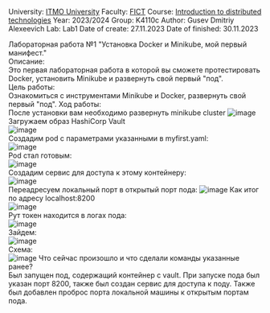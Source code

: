 University: [ITMO University](https://itmo.ru/ru/)
Faculty: [FICT](https://fict.itmo.ru)
Course: [Introduction to distributed technologies](https://github.com/itmo-ict-faculty/introduction-to-distributed-technologies)
Year: 2023/2024
Group: K4110c
Author: Gusev Dmitriy Alexeevich
Lab: Lab1
Date of create: 27.11.2023
Date of finished: 30.11.2023

Лабораторная работа №1 "Установка Docker и Minikube, мой первый манифест."  
Описание:  
Это первая лабораторная работа в которой вы сможете протестировать Docker, установить Minikube и развернуть свой первый "под".  
Цель работы:  
Ознакомиться с инструментами Minikube и Docker, развернуть свой первый "под".
Ход работы:  
После установки вам необходимо развернуть minikube cluster
![image](https://github.com/DG-GDST/2023_2024-introduction_to_distributed_technologies-K4110c-gusev_d_a/assets/62474929/76445565-7b75-4966-a17b-27ed81a10a7d)  
Загружаем образ HashiCorp Vault  
![image](https://github.com/DG-GDST/2023_2024-introduction_to_distributed_technologies-K4110c-gusev_d_a/assets/62474929/49283f7f-42a6-4f43-bd1f-4ec327a7c035)  
Создадим pod с параметрами указанными в myfirst.yaml:  
![image](https://github.com/DG-GDST/2023_2024-introduction_to_distributed_technologies-K4110c-gusev_d_a/assets/62474929/10bcdf1b-0346-4753-b957-13b51edcec4c)  
Pod стал готовым:  
![image](https://github.com/DG-GDST/2023_2024-introduction_to_distributed_technologies-K4110c-gusev_d_a/assets/62474929/34740029-a789-434f-8ebb-d86bdb7e359e)  
Создадим сервис для доступа к этому контейнеру:  
![image](https://github.com/DG-GDST/2023_2024-introduction_to_distributed_technologies-K4110c-gusev_d_a/assets/62474929/e1b33e65-926c-41cd-9483-c553587102fd)  
Переадресуем локальный порт в открытый порт пода:
![image](https://github.com/DG-GDST/2023_2024-introduction_to_distributed_technologies-K4110c-gusev_d_a/assets/62474929/df88943b-a0b2-4be3-8ff8-dfe56ce496be)
Как итог по адресу localhost:8200  
![image](https://github.com/DG-GDST/2023_2024-introduction_to_distributed_technologies-K4110c-gusev_d_a/assets/62474929/b1ec86b9-fab1-486a-bef4-26f9771fb23b)  
Рут токен находится в логах пода:  
![image](https://github.com/DG-GDST/2023_2024-introduction_to_distributed_technologies-K4110c-gusev_d_a/assets/62474929/2137e1a4-0022-429a-9880-4030f10fd46a)  
Зайдем:  
![image](https://github.com/DG-GDST/2023_2024-introduction_to_distributed_technologies-K4110c-gusev_d_a/assets/62474929/3ea9f116-962b-46f7-a51e-c05ad7616ad1)  
Схема:  
![image](https://github.com/DG-GDST/2023_2024-introduction_to_distributed_technologies-K4110c-gusev_d_a/assets/62474929/3d54f21a-2324-4f50-8035-bbaebbe5c49f)
 Что сейчас произошло и что сделали команды указанные ранее?  
Был запущен под, содержащий контейнер с vault. При запуске пода был указан порт 8200, также был создан сервис для доступа к поду. Также был добавлен проброс порта локальной машины к открытым портам пода.







